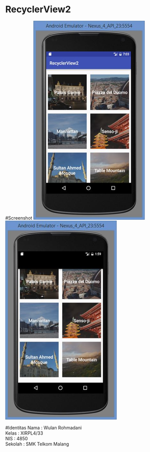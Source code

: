 # RecyclerView2

#Screenshot
![image](https://github.com/WulanR/RecyclerView2/blob/master/rv2.JPG)
![image](https://github.com/WulanR/RecyclerView2/blob/master/rv2a.JPG)

#Identitas
Nama : Wulan Rohmadani <br>
Kelas : XIRPL4/33 <br>
NIS : 4850 <br>
Sekolah : SMK Telkom Malang
